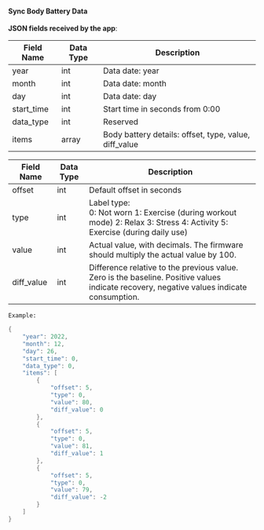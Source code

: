 #### Sync Body Battery Data


**JSON fields received by the app**:

| Field Name  | Data Type | Description                              |
| ----------- | --------- | ---------------------------------------- |
| year        | int       | Data date: year                          |
| month       | int       | Data date: month                         |
| day         | int       | Data date: day                           |
| start_time  | int       | Start time in seconds from 0:00           |
| data_type   | int       | Reserved                                 |
| items       | array     | Body battery details: offset, type, value, diff_value |

| Field Name  | Data Type | Description                                                                   |
| ----------- | --------- | ----------------------------------------------------------------------------- |
| offset      | int       | Default offset in seconds                                                    |
| type        | int       | Label type: <br />0: Not worn 1: Exercise (during workout mode) 2: Relax 3: Stress 4: Activity 5: Exercise (during daily use) |
| value       | int       | Actual value, with decimals. The firmware should multiply the actual value by 100. |
| diff_value  | int       | Difference relative to the previous value. Zero is the baseline. Positive values indicate recovery, negative values indicate consumption. |

`Example:`

```c
{
    "year": 2022,
    "month": 12,
    "day": 26,
    "start_time": 0,
    "data_type": 0,
    "items": [
        {
            "offset": 5,
            "type": 0,
            "value": 80,
            "diff_value": 0
        },
        {
            "offset": 5,
            "type": 0,
            "value": 81,
            "diff_value": 1
        },
        {
            "offset": 5,
            "type": 0,
            "value": 79,
            "diff_value": -2
        }
    ]
}
```
